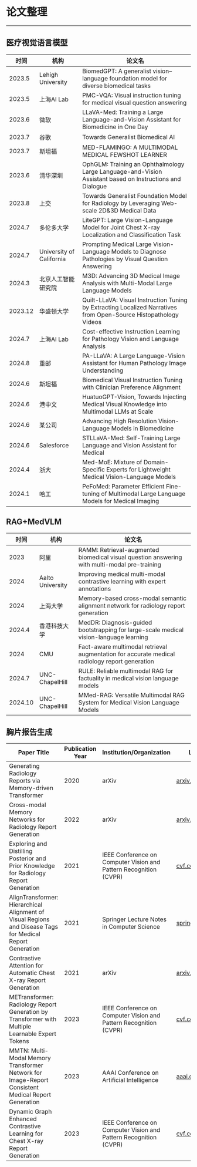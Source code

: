 # 论文整理

---

## 医疗视觉语言模型
| 时间       | 机构                    | 论文名                                                                                       |
|------------|-------------------------|---------------------------------------------------------------------------------------------|
| 2023.5     | Lehigh University       | BiomedGPT: A generalist vision–language foundation model for diverse biomedical tasks       |
| 2023.5     | 上海AI Lab              | PMC-VQA: Visual instruction tuning for medical visual question answering                    |
| 2023.6     | 微软                    | LLaVA-Med: Training a Large Language-and-Vision Assistant for Biomedicine in One Day        |
| 2023.7     | 谷歌                    | Towards Generalist Biomedical AI                                                           |
| 2023.7     | 斯坦福                   | MED-FLAMINGO: A MULTIMODAL MEDICAL FEWSHOT LEARNER                                          |
| 2023.6     | 清华深圳                 | OphGLM: Training an Ophthalmology Large Language-and-Vision Assistant based on Instructions and Dialogue |
| 2023.8     | 上交                    | Towards Generalist Foundation Model for Radiology by Leveraging Web-scale 2D&3D Medical Data |
| 2024.7     | 多伦多大学               | LiteGPT: Large Vision-Language Model for Joint Chest X-ray Localization and Classification Task |
| 2024.7     | University of California | Prompting Medical Large Vision-Language Models to Diagnose Pathologies by Visual Question Answering |
| 2024.3     | 北京人工智能研究院       | M3D: Advancing 3D Medical Image Analysis with Multi-Modal Large Language Models             |
| 2023.12    | 华盛顿大学               | Quilt-LLaVA: Visual Instruction Tuning by Extracting Localized Narratives from Open-Source Histopathology Videos |
| 2024.7     | 上海AI Lab              | Cost-effective Instruction Learning for Pathology Vision and Language Analysis              |
| 2024.8     | 重邮                    | PA-LLaVA: A Large Language-Vision Assistant for Human Pathology Image Understanding         |
| 2024.6     | 斯坦福                   | Biomedical Visual Instruction Tuning with Clinician Preference Alignment                    |
| 2024.6     | 港中文                   | HuatuoGPT-Vision, Towards Injecting Medical Visual Knowledge into Multimodal LLMs at Scale  |
| 2024.6     | 某公司                   | Advancing High Resolution Vision-Language Models in Biomedicine                             |
| 2024.6     | Salesforce              | STLLaVA-Med: Self-Training Large Language and Vision Assistant for Medical                  |
| 2024.4     | 浙大                    | Med-MoE: Mixture of Domain-Specific Experts for Lightweight Medical Vision-Language Models  |
| 2024.1     | 哈工                    | PeFoMed: Parameter Efficient Fine-tuning of Multimodal Large Language Models for Medical Imaging |


## RAG+MedVLM

| 时间      | 机构               | 论文名                                                                                       |
|---------|------------------|---------------------------------------------------------------------------------------------|
| 2023    | 阿里               | RAMM: Retrieval-augmented biomedical visual question answering with multi-modal pre-training |
| 2024    | Aalto University | Improving medical multi-modal contrastive learning with expert annotations                  |
| 2024    | 上海大学             | Memory-based cross-modal semantic alignment network for radiology report generation         |
| 2024.4  | 香港科技大学           | MedDR: Diagnosis-guided bootstrapping for large-scale medical vision-language learning      |
| 2024    | CMU              | Fact-aware multimodal retrieval augmentation for accurate medical radiology report generation |
| 2024.7  | UNC-ChapelHill   | RULE: Reliable multimodal RAG for factuality in medical vision language models              |
| 2024.10 | UNC-ChapelHill   | MMed-RAG: Versatile Multimodal RAG System for Medical Vision Language Models |


## 胸片报告生成
| Paper Title                                                                             | Publication Year | Institution/Organization                          | Link                                                                                                      |
|-----------------------------------------------------------------------------------------|------------------|---------------------------------------------------|-----------------------------------------------------------------------------------------------------------|
| Generating Radiology Reports via Memory-driven Transformer                               | 2020             | arXiv                                             | [arxiv.org](https://arxiv.org/abs/2010.16056)                                                             |
| Cross-modal Memory Networks for Radiology Report Generation                             | 2022             | arXiv                                             | [arxiv.org](https://arxiv.org/abs/2204.13258)                                                             |
| Exploring and Distilling Posterior and Prior Knowledge for Radiology Report Generation   | 2021             | IEEE Conference on Computer Vision and Pattern Recognition (CVPR) | [cvf.com](http://openaccess.thecvf.com/content/CVPR2021/html/Liu_Exploring_and_Distilling_Posterior_and_Prior_Knowledge_for_Radiology_Report_CVPR_2021_paper.html) |
| AlignTransformer: Hierarchical Alignment of Visual Regions and Disease Tags for Medical Report Generation | 2021 | Springer Lecture Notes in Computer Science        | [springer.com](https://link.springer.com/chapter/10.1007/978-3-030-87199-4_7)                             |
| Contrastive Attention for Automatic Chest X-ray Report Generation                       | 2021             | arXiv                                             | [arxiv.org](https://arxiv.org/abs/2106.06965)                                                             |
| METransformer: Radiology Report Generation by Transformer with Multiple Learnable Expert Tokens | 2023 | IEEE Conference on Computer Vision and Pattern Recognition (CVPR) | [cvf.com](http://openaccess.thecvf.com/content/CVPR2023/html/Wang_METransformer_Radiology_Report_Generation_by_Transformer_With_Multiple_Learnable_Expert_CVPR_2023_paper.html) |
| MMTN: Multi-Modal Memory Transformer Network for Image-Report Consistent Medical Report Generation | 2023 | AAAI Conference on Artificial Intelligence        | [aaai.org](https://ojs.aaai.org/index.php/AAAI/article/view/25100)                                        |
| Dynamic Graph Enhanced Contrastive Learning for Chest X-ray Report Generation           | 2023             | IEEE Conference on Computer Vision and Pattern Recognition (CVPR) | [cvf.com](http://openaccess.thecvf.com/content/CVPR2023/html/Li_Dynamic_Graph_Enhanced_Contrastive_Learning_for_Chest_X-Ray_Report_Generation_CVPR_2023_paper.html) |
